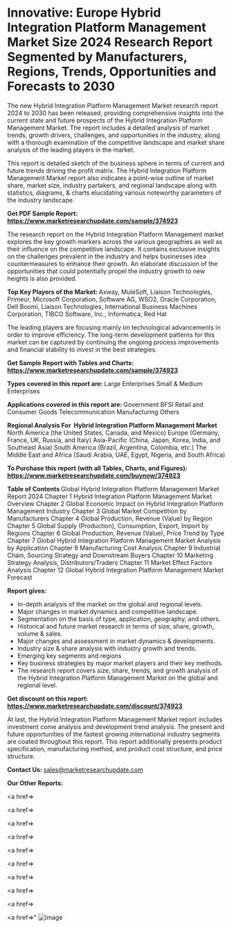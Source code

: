 # Innovative: Europe Hybrid Integration Platform Management Market Size 2024 Research Report Segmented by Manufacturers, Regions, Trends, Opportunities and Forecasts to 2030

The new Hybrid Integration Platform Management Market research report 2024 to 2030 has been released, providing comprehensive insights into the current state and future prospects of the Hybrid Integration Platform Management Market. The report includes a detailed analysis of market trends, growth drivers, challenges, and opportunities in the industry, along with a thorough examination of the competitive landscape and market share analysis of the leading players in the market.

This report is detailed sketch of the business sphere in terms of current and future trends driving the profit matrix. The Hybrid Integration Platform Management Market report also indicates a point-wise outline of market share, market size, industry partakers, and regional landscape along with statistics, diagrams, &amp; charts elucidating various noteworthy parameters of the industry landscape.

<strong><b>Get PDF Sample Report: <a href=https://www.marketresearchupdate.com/sample/374923>https://www.marketresearchupdate.com/sample/374923</a></b></strong>

The research report on the Hybrid Integration Platform Management market explores the key growth markers across the various geographies as well as their influence on the competitive landscape. It contains exclusive insights on the challenges prevalent in the industry and helps businesses idea countermeasures to enhance their growth. An elaborate discussion of the opportunities that could potentially propel the industry growth to new heights is also provided.

<strong><b>Top Key Players of the Market:
</b></strong>Axway, MuleSoft, Liaison Technologies, Primeur, Microsoft Corporation, Software AG, WSO2, Oracle Corporation, Dell Boomi, Liaison Technologies, International Business Machines Corporation, TIBCO Software, Inc., Informatica, Red Hat<strong><b>
</b></strong>

The leading players are focusing mainly on technological advancements in order to improve efficiency. The long-term development patterns for this market can be captured by continuing the ongoing process improvements and financial stability to invest in the best strategies.

<strong><b>Get Sample Report with Tables and Charts: <a href=https://www.marketresearchupdate.com/sample/374923>https://www.marketresearchupdate.com/sample/374923</a></b></strong>

<strong><b>Types covered in this report are:
</b></strong>Large Enterprises
Small & Medium Enterprises<strong><b>
</b></strong>

<strong><b>Applications covered in this report are:
</b></strong>Government
BFSI
Retail and Consumer Goods
Telecommunication
Manufacturing
Others<strong><b>
</b></strong>

<strong><b>Regional Analysis For  Hybrid Integration Platform Management Market</b></strong><strong><b>
</b></strong>North America (the United States, Canada, and Mexico)
Europe (Germany, France, UK, Russia, and Italy)
Asia-Pacific (China, Japan, Korea, India, and Southeast Asia)
South America (Brazil, Argentina, Colombia, etc.)
The Middle East and Africa (Saudi Arabia, UAE, Egypt, Nigeria, and South Africa)

<strong><b>To Purchase this report (with all Tables, Charts, and Figures): <a href=https://www.marketresearchupdate.com/buynow/374923>https://www.marketresearchupdate.com/buynow/374923</a></b></strong>

<strong><b>Table of Contents</b></strong><strong><b>
</b></strong>Global Hybrid Integration Platform Management Market Report 2024
Chapter 1 Hybrid Integration Platform Management Market Overview
Chapter 2 Global Economic Impact on Hybrid Integration Platform Management Industry
Chapter 3 Global Market Competition by Manufacturers
Chapter 4 Global Production, Revenue (Value) by Region
Chapter 5 Global Supply (Production), Consumption, Export, Import by Regions
Chapter 6 Global Production, Revenue (Value), Price Trend by Type
Chapter 7 Global Hybrid Integration Platform Management Market Analysis by Application
Chapter 8 Manufacturing Cost Analysis
Chapter 9 Industrial Chain, Sourcing Strategy and Downstream Buyers
Chapter 10 Marketing Strategy Analysis, Distributors/Traders
Chapter 11 Market Effect Factors Analysis
Chapter 12 Global Hybrid Integration Platform Management Market Forecast

<strong><b>Report gives:</b></strong>

- In-depth analysis of the market on the global and regional levels.
- Major changes in market dynamics and competitive landscape.
- Segmentation on the basis of type, application, geography, and others.
- Historical and future market research in terms of size, share, growth, volume &amp; sales.
- Major changes and assessment in market dynamics &amp; developments.
- Industry size &amp; share analysis with industry growth and trends.
- Emerging key segments and regions
- Key business strategies by major market players and their key methods.
- The research report covers size, share, trends, and growth analysis of the Hybrid Integration Platform Management Market on the global and regional level.

<strong><b>Get discount on this report: <a href=https://www.marketresearchupdate.com/discount/374923>https://www.marketresearchupdate.com/discount/374923</a></b></strong>

At last, the Hybrid Integration Platform Management Market report includes investment come analysis and development trend analysis. The present and future opportunities of the fastest growing international industry segments are coated throughout this report. This report additionally presents product specification, manufacturing method, and product cost structure, and price structure.

<strong><b>Contact Us:
</b></strong>sales@marketresearchupdate.com

<strong>Our Other Reports:</strong>

<a href=></a>

<a href=></a>

<a href=></a>

<a href=></a>

<a href=></a>

<a href=></a>

<a href=></a>

<a href=></a>

<a href=></a>

<a href=></a>"
![image](https://github.com/Gayatrikarjule/Market-Analysis-360/assets/97346546/00781192-8ccd-4030-9f46-cf4345ac0dda)
